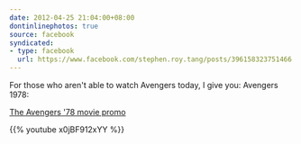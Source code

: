 ```yaml
---
date: 2012-04-25 21:04:00+08:00
dontinlinephotos: true
source: facebook
syndicated:
- type: facebook
  url: https://www.facebook.com/stephen.roy.tang/posts/396158323751466
---
```


For those who aren't able to watch Avengers today, I give you: Avengers 1978: 

[The Avengers '78 movie promo](https://www.youtube.com/watch?v=x0jBF912xYY)



{{% youtube x0jBF912xYY %}}
